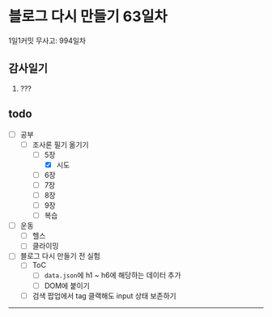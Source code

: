 # 블로그 다시 만들기 63일차

1일1커밋 무사고: 994일차

## 감사일기

1. ???

## todo

- [ ] 공부
  - [ ] 조사론 필기 옮기기
    - [ ] 5장
      - [x] 시도
    - [ ] 6장
    - [ ] 7장
    - [ ] 8장
    - [ ] 9장
    - [ ] 복습
- [ ] 운동
  - [ ] 헬스
  - [ ] 클라이밍
- [ ] 블로그 다시 만들기 전 실험
  - [ ] ToC
    - [ ] `data.json`에 h1 ~ h6에 해당하는 데이터 추가
    - [ ] DOM에 붙이기
  - [ ] 검색 팝업에서 tag 클랙해도 input 상태 보존하기

---

